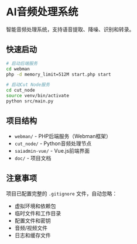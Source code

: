 # AI音频处理系统

智能音频处理系统，支持语音提取、降噪、识别和转录。

## 快速启动

```bash
# 启动后端服务
cd webman
php -d memory_limit=512M start.php start

# 启动Cut Node服务
cd cut_node
source venv/bin/activate
python src/main.py
```

## 项目结构

- `webman/` - PHP后端服务（Webman框架）
- `cut_node/` - Python音频处理节点
- `saiadmin-vue/` - Vue.js前端界面
- `doc/` - 项目文档

## 注意事项

项目已配置完整的 `.gitignore` 文件，自动忽略：
- 虚拟环境和依赖包
- 临时文件和工作目录
- 配置文件和密钥
- 音频/视频文件
- 日志和缓存文件
